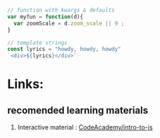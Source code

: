 ```javascript
// function with kwargs & defaults
var myfun = function(d){
  var zoomScale = d.zoom_scale || 9 ; 
}

```

```typescript
// template strings
const lyrics = "howdy, howdy, howdy"
`<div>${lyrics}</div>`
```

# Links:

## recomended learning materials
1. Interactive material : [CodeAcademy/intro-to-js](https://www.codecademy.com/courses/introduction-to-javascript/informationals/learn-javascript-welcome)

